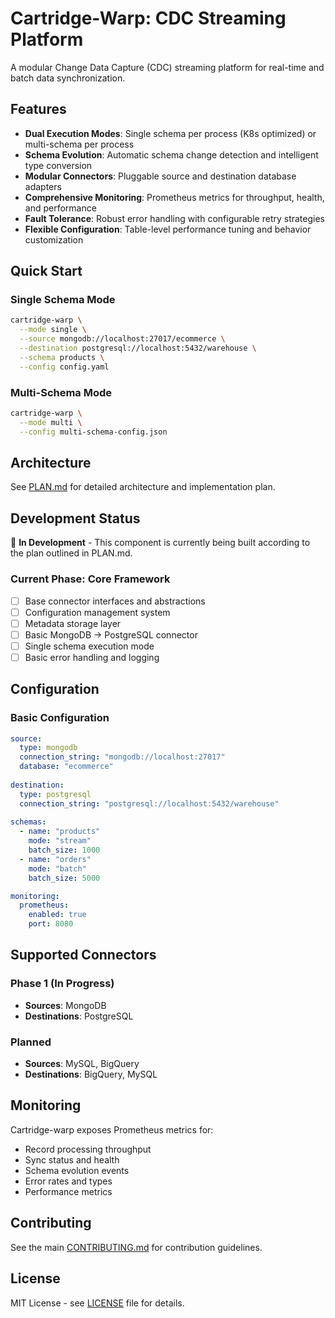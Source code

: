 # Cartridge-Warp: CDC Streaming Platform

A modular Change Data Capture (CDC) streaming platform for real-time and batch data synchronization.

## Features

- **Dual Execution Modes**: Single schema per process (K8s optimized) or multi-schema per process
- **Schema Evolution**: Automatic schema change detection and intelligent type conversion
- **Modular Connectors**: Pluggable source and destination database adapters
- **Comprehensive Monitoring**: Prometheus metrics for throughput, health, and performance
- **Fault Tolerance**: Robust error handling with configurable retry strategies
- **Flexible Configuration**: Table-level performance tuning and behavior customization

## Quick Start

### Single Schema Mode
```bash
cartridge-warp \
  --mode single \
  --source mongodb://localhost:27017/ecommerce \
  --destination postgresql://localhost:5432/warehouse \
  --schema products \
  --config config.yaml
```

### Multi-Schema Mode
```bash
cartridge-warp \
  --mode multi \
  --config multi-schema-config.json
```

## Architecture

See [PLAN.md](./PLAN.md) for detailed architecture and implementation plan.

## Development Status

🚧 **In Development** - This component is currently being built according to the plan outlined in PLAN.md.

### Current Phase: Core Framework
- [ ] Base connector interfaces and abstractions
- [ ] Configuration management system
- [ ] Metadata storage layer
- [ ] Basic MongoDB → PostgreSQL connector
- [ ] Single schema execution mode
- [ ] Basic error handling and logging

## Configuration

### Basic Configuration
```yaml
source:
  type: mongodb
  connection_string: "mongodb://localhost:27017"
  database: "ecommerce"
  
destination:
  type: postgresql
  connection_string: "postgresql://localhost:5432/warehouse"
  
schemas:
  - name: "products"
    mode: "stream"
    batch_size: 1000
  - name: "orders"
    mode: "batch"
    batch_size: 5000

monitoring:
  prometheus:
    enabled: true
    port: 8080
```

## Supported Connectors

### Phase 1 (In Progress)
- **Sources**: MongoDB
- **Destinations**: PostgreSQL

### Planned
- **Sources**: MySQL, BigQuery
- **Destinations**: BigQuery, MySQL

## Monitoring

Cartridge-warp exposes Prometheus metrics for:
- Record processing throughput
- Sync status and health
- Schema evolution events
- Error rates and types
- Performance metrics

## Contributing

See the main [CONTRIBUTING.md](../CONTRIBUTING.md) for contribution guidelines.

## License

MIT License - see [LICENSE](../LICENSE) file for details.
